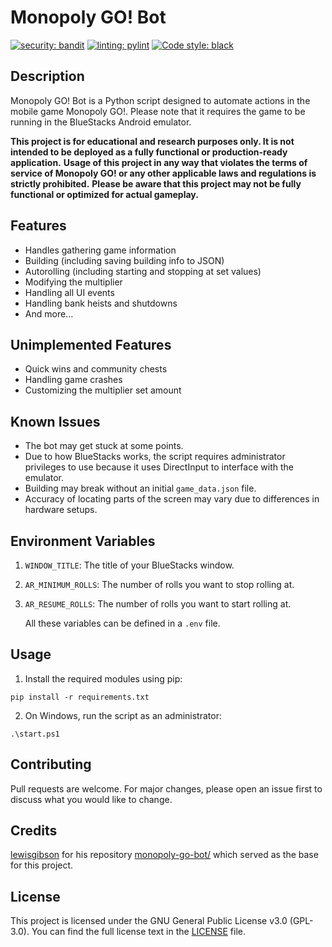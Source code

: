 # Monopoly GO! Bot
[![security: bandit](https://img.shields.io/badge/security-bandit-yellow.svg)](https://github.com/PyCQA/bandit) [![linting: pylint](https://img.shields.io/badge/linting-pylint-yellowgreen)](https://github.com/PyCQA/pylint) [![Code style: black](https://img.shields.io/badge/code%20style-black-000000.svg)](https://github.com/psf/black)

## Description

Monopoly GO! Bot is a Python script designed to automate actions in the mobile game Monopoly GO!. Please note that it requires the game to be running in the BlueStacks Android emulator.

**This project is for educational and research purposes only. It is not intended to be deployed as a fully functional or production-ready application.**
**Usage of this project in any way that violates the terms of service of Monopoly GO! or any other applicable laws and regulations is strictly prohibited.**
**Please be aware that this project may not be fully functional or optimized for actual gameplay.**

## Features

- Handles gathering game information
- Building (including saving building info to JSON)
- Autorolling (including starting and stopping at set values)
- Modifying the multiplier
- Handling all UI events
- Handling bank heists and shutdowns
- And more...

## Unimplemented Features

- Quick wins and community chests
- Handling game crashes
- Customizing the multiplier set amount

## Known Issues

- The bot may get stuck at some points.
- Due to how BlueStacks works, the script requires administrator privileges to use because it uses DirectInput to interface with the emulator.
- Building may break without an initial `game_data.json` file.
- Accuracy of locating parts of the screen may vary due to differences in hardware setups.

## Environment Variables

1. `WINDOW_TITLE`: The title of your BlueStacks window.
2. `AR_MINIMUM_ROLLS`: The number of rolls you want to stop rolling at.
3. `AR_RESUME_ROLLS`: The number of rolls you want to start rolling at.
   
   All these variables can be defined in a `.env` file.

## Usage

1. Install the required modules using pip:

`pip install -r requirements.txt`

2. On Windows, run the script as an administrator:

`.\start.ps1`

## Contributing

Pull requests are welcome. For major changes, please open an issue first
to discuss what you would like to change.

## Credits

[lewisgibson](https://github.com/lewisgibson) for his repository [monopoly-go-bot/](https://github.com/lewisgibson/monopoly-go-bot) which served as the base for this project.

## License

This project is licensed under the GNU General Public License v3.0 (GPL-3.0). You can find the full license text in the [LICENSE](LICENSE) file.
